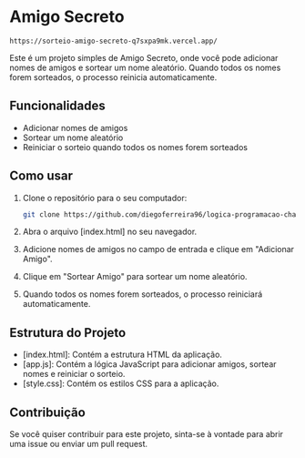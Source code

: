 # Amigo Secreto
```
https://sorteio-amigo-secreto-q7sxpa9mk.vercel.app/
```

Este é um projeto simples de Amigo Secreto, onde você pode adicionar nomes de amigos e sortear um nome aleatório. Quando todos os nomes forem sorteados, o processo reinicia automaticamente.

## Funcionalidades

- Adicionar nomes de amigos
- Sortear um nome aleatório
- Reiniciar o sorteio quando todos os nomes forem sorteados

## Como usar

1. Clone o repositório para o seu computador:
    ```bash
    git clone https://github.com/diegoferreira96/logica-programacao-challenge-amigo-secreto
    ```

2. Abra o arquivo [index.html] no seu navegador.

3. Adicione nomes de amigos no campo de entrada e clique em "Adicionar Amigo".

4. Clique em "Sortear Amigo" para sortear um nome aleatório.

5. Quando todos os nomes forem sorteados, o processo reiniciará automaticamente.

## Estrutura do Projeto

- [index.html]: Contém a estrutura HTML da aplicação.
- [app.js]: Contém a lógica JavaScript para adicionar amigos, sortear nomes e reiniciar o sorteio.
- [style.css]: Contém os estilos CSS para a aplicação.

## Contribuição

Se você quiser contribuir para este projeto, sinta-se à vontade para abrir uma issue ou enviar um pull request.
